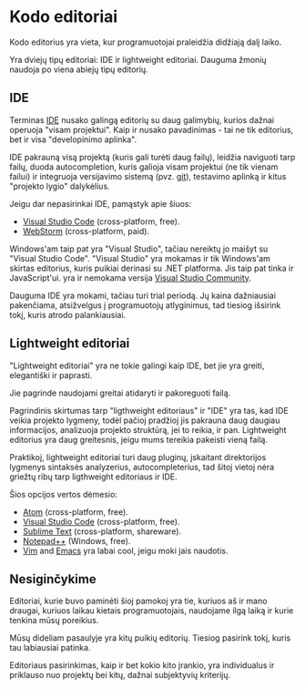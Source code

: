 # Kodo editoriai

Kodo editorius yra vieta, kur programuotojai praleidžia didžiają dalį laiko.

Yra dviejų tipų editoriai: IDE ir lightweight editoriai. Dauguma žmonių naudoja po viena abiejų tipų editorių.

## IDE
Terminas [IDE](https://en.wikipedia.org/wiki/Integrated_development_environment) nusako galingą editorių su daug galimybių, kurios dažnai operuoja "visam projektui". Kaip ir nusako pavadinimas - tai ne tik editorius, bet ir visa "developinimo aplinka".

IDE pakrauną visą projektą (kuris gali turėti daug failų), leidžia naviguoti tarp failų, duoda autocompletion, kuris galioja visam projektui (ne tik vienam failui) ir integruoja versijavimo sistemą (pvz. [git](https://git-scm.com/)), testavimo aplinką ir kitus "projekto lygio" dalykėlius.

Jeigu dar nepasirinkai IDE, pamąstyk apie šiuos:

- [Visual Studio Code](https://code.visualstudio.com/) (cross-platform, free).
- [WebStorm](http://www.jetbrains.com/webstorm/) (cross-platform, paid).

Windows'am taip pat yra "Visual Studio", tačiau nereiktų jo maišyt su "Visual Studio Code". "Visual Studio" yra mokamas ir tik Windows'am skirtas editorius, kuris puikiai derinasi su .NET platforma. Jis taip pat tinka ir JavaScript'ui. yra ir nemokama versija [Visual Studio Community](https://www.visualstudio.com/vs/community/).

Dauguma IDE yra mokami, tačiau turi trial periodą. Jų kaina dažniausiai pakenčiama, atsižvelgus į programuotojų atlyginimus, tad tiesiog išsirink tokį, kuris atrodo palankiausiai.

## Lightweight editoriai

"Lightweight editoriai" yra ne tokie galingi kaip IDE, bet jie yra greiti, elegantiški ir paprasti.

Jie pagrinde naudojami greitai atidaryti ir pakoreguoti failą.

Pagrindinis skirtumas tarp "ligthweight editoriaus" ir "IDE" yra tas, kad IDE veikia projekto lygmeny, todėl pačioj pradžioj jis pakrauna daug daugiau informacijos, analizuoja projekto struktūrą, jei to reikia, ir pan. Lightweight editorius yra daug greitesnis, jeigu mums tereikia pakeisti vieną failą.

Praktikoj, lightweight editoriai turi daug pluginų, įskaitant direktorijos lygmenys sintaksės analyzerius, autocompleterius, tad šitoj vietoj nėra griežtų ribų tarp ligthweight editoriaus ir IDE.

Šios opcijos vertos dėmesio:

- [Atom](https://atom.io/) (cross-platform, free).
- [Visual Studio Code](https://code.visualstudio.com/) (cross-platform, free).
- [Sublime Text](http://www.sublimetext.com) (cross-platform, shareware).
- [Notepad++](https://notepad-plus-plus.org/) (Windows, free).
- [Vim](http://www.vim.org/) and [Emacs](https://www.gnu.org/software/emacs/) yra labai cool, jeigu moki jais naudotis.

## Nesiginčykime

Editoriai, kurie buvo paminėti šioj pamokoj yra tie, kuriuos aš ir mano draugai, kuriuos laikau kietais programuotojais, naudojame ilgą laiką ir kurie tenkina mūsų poreikius.

Mūsų dideliam pasaulyje yra kitų puikių editorių. Tiesiog pasirink tokį, kuris tau labiausiai patinka.

Editoriaus pasirinkimas, kaip ir bet kokio kito įrankio, yra individualus ir priklauso nuo projektų bei kitų, dažnai subjektyvių kriterijų.
